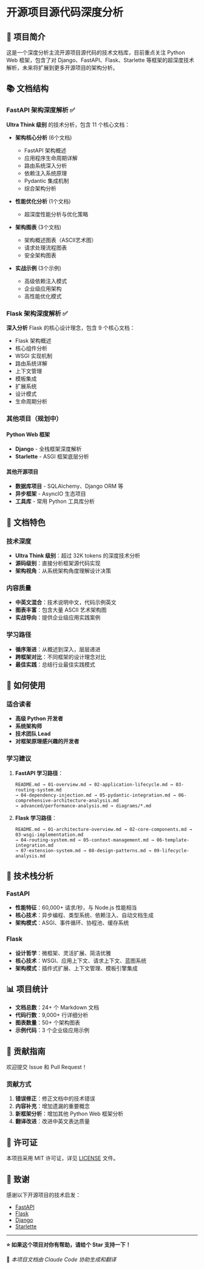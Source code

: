 # 开源项目源代码深度分析

## 🚀 项目简介

这是一个深度分析主流开源项目源代码的技术文档库，目前重点关注 Python Web 框架，包含了对 Django、FastAPI、Flask、Starlette 等框架的超深度技术解析，未来将扩展到更多开源项目的架构分析。

## 📚 文档结构

### FastAPI 架构深度解析 ✅

**Ultra Think 级别** 的技术分析，包含 11 个核心文档：

- **架构核心分析** (6个文档)
  - FastAPI 架构概述
  - 应用程序生命周期详解
  - 路由系统深入分析
  - 依赖注入系统原理
  - Pydantic 集成机制
  - 综合架构分析

- **性能优化分析** (1个文档)
  - 超深度性能分析与优化策略

- **架构图表** (3个文档)
  - 架构概述图表（ASCII艺术图）
  - 请求处理流程图表
  - 安全架构图表

- **实战示例** (3个示例)
  - 高级依赖注入模式
  - 企业级应用架构
  - 高性能优化模式

### Flask 架构深度解析 ✅

**深入分析** Flask 的核心设计理念，包含 9 个核心文档：

- Flask 架构概述
- 核心组件分析
- WSGI 实现机制
- 路由系统详解
- 上下文管理
- 模板集成
- 扩展系统
- 设计模式
- 生命周期分析

### 其他项目（规划中）

#### Python Web 框架
- **Django** - 全栈框架深度解析
- **Starlette** - ASGI 框架底层分析

#### 其他开源项目
- **数据库项目** - SQLAlchemy、Django ORM 等
- **异步框架** - AsyncIO 生态项目
- **工具库** - 常用 Python 工具库分析

## 🎯 文档特色

### 技术深度
- **Ultra Think 级别**：超过 32K tokens 的深度技术分析
- **源码级别**：直接分析框架源代码实现
- **架构视角**：从系统架构角度理解设计决策

### 内容质量
- **中英文混合**：技术说明中文，代码示例英文
- **图表丰富**：包含大量 ASCII 艺术架构图
- **实战导向**：提供企业级应用实践案例

### 学习路径
- **循序渐进**：从概述到深入，层层递进
- **跨框架对比**：不同框架的设计理念对比
- **最佳实践**：总结行业最佳实践模式

## 📖 如何使用

### 适合读者
- **高级 Python 开发者**
- **系统架构师**
- **技术团队 Lead**
- **对框架原理感兴趣的开发者**

### 学习建议
1. **FastAPI 学习路径**：
   ```
   README.md → 01-overview.md → 02-application-lifecycle.md → 03-routing-system.md
   → 04-dependency-injection.md → 05-pydantic-integration.md → 06-comprehensive-architecture-analysis.md
   → advanced/performance-analysis.md → diagrams/*.md
   ```

2. **Flask 学习路径**：
   ```
   README.md → 01-architecture-overview.md → 02-core-components.md → 03-wsgi-implementation.md
   → 04-routing-system.md → 05-context-management.md → 06-template-integration.md
   → 07-extension-system.md → 08-design-patterns.md → 09-lifecycle-analysis.md
   ```

## 🔧 技术栈分析

### FastAPI
- **性能特征**：60,000+ 请求/秒，与 Node.js 性能相当
- **核心技术**：异步编程、类型系统、依赖注入、自动文档生成
- **架构模式**：ASGI、事件循环、协程池、缓存系统

### Flask  
- **设计哲学**：微框架、灵活扩展、简洁优雅
- **核心技术**：WSGI、应用上下文、请求上下文、蓝图系统
- **架构模式**：插件式扩展、上下文管理、模板引擎集成

## 📊 项目统计

- **文档总数**：24+ 个 Markdown 文档
- **代码行数**：9,000+ 行详细分析
- **图表数量**：50+ 个架构图表
- **示例代码**：3 个企业级应用示例

## 🤝 贡献指南

欢迎提交 Issue 和 Pull Request！

### 贡献方式
1. **错误修正**：修正文档中的技术错误
2. **内容补充**：增加遗漏的重要概念
3. **新框架分析**：增加其他 Python Web 框架分析
4. **翻译改进**：改进中英文表达质量

## 📄 许可证

本项目采用 MIT 许可证，详见 [LICENSE](LICENSE) 文件。

## 🙏 致谢

感谢以下开源项目的技术启发：
- [FastAPI](https://github.com/tiangolo/fastapi)
- [Flask](https://github.com/pallets/flask)
- [Django](https://github.com/django/django)  
- [Starlette](https://github.com/encode/starlette)

---

**⭐ 如果这个项目对你有帮助，请给个 Star 支持一下！**

🤖 *本项目文档由 Claude Code 协助生成和翻译*
